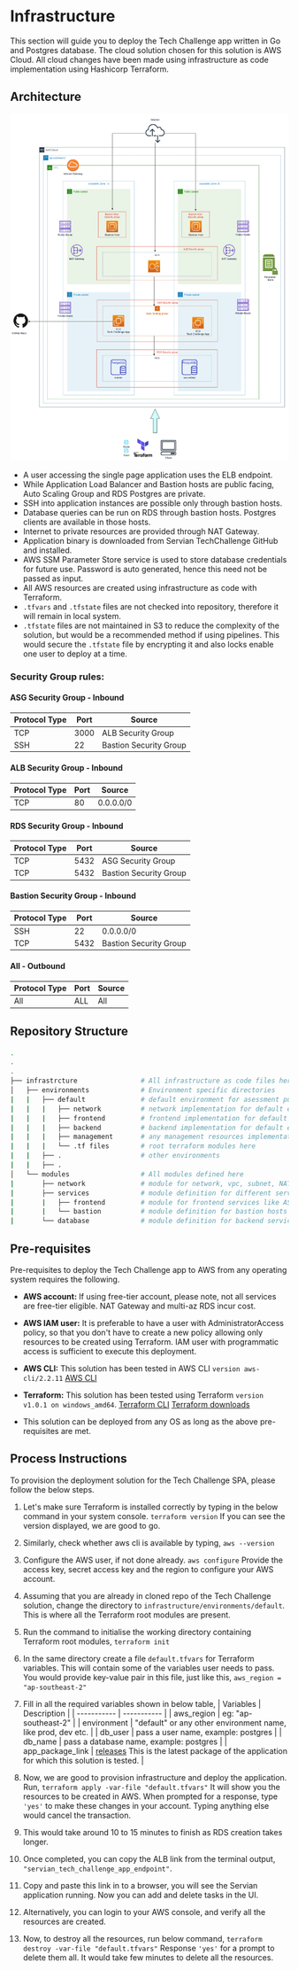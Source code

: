 # Infrastructure

This section will guide you to deploy the Tech Challenge app written in Go and Postgres database. The cloud solution chosen for this solution is AWS Cloud. All cloud changes have been made using infrastructure as code implementation using Hashicorp Terraform.

## Architecture

![architecture](ServianTCArchitecture.png)

* A user accessing the single page application uses the ELB endpoint.
* While Application Load Balancer and Bastion hosts are public facing, Auto Scaling Group and RDS Postgres are private.
* SSH into application instances are possible only through bastion hosts.
* Database queries can be run on RDS through bastion hosts. Postgres clients are available in those hosts.
* Internet to private resources are provided through NAT Gateway.
* Application binary is downloaded from Servian TechChallenge GitHub and installed.
* AWS SSM Parameter Store service is used to store database credentials for future use. Password is auto generated, hence this need not be passed as input.
* All AWS resources are created using infrastructure as code with Terraform.
*  `.tfvars` and `.tfstate` files are not checked into repository, therefore it will remain in local system.
*  `.tfstate` files are not maintained in S3 to reduce the complexity of the solution, but would be a recommended method if using pipelines. This would secure the `.tfstate` file by encrypting it and also locks enable one user to deploy at a time.

### Security Group rules:
   #### ASG Security Group - Inbound
   | Protocol Type | Port | Source | 
   | ------------- | -----| ------ |
   | TCP        | 3000 | ALB Security Group |
   | SSH | 22 | Bastion Security Group |

   #### ALB Security Group - Inbound
   | Protocol Type | Port | Source | 
   | ------------- | ----- | ------ |
   | TCP        | 80 | 0.0.0.0/0 |

   #### RDS Security Group - Inbound
   | Protocol Type | Port | Source | 
   | ------------- | ----- | ------ |
   | TCP        | 5432 | ASG Security Group |
   | TCP        | 5432 | Bastion Security Group |

   #### Bastion Security Group - Inbound
   | Protocol Type | Port | Source | 
   | ------------- | ----- | ------ |
   | SSH        | 22 | 0.0.0.0/0 |
   | TCP        | 5432 | Bastion Security Group |

   #### All - Outbound
   | Protocol Type | Port | Source | 
   | ------------- | ----- | ------ |
   | All        | ALL | All |

## Repository Structure

``` sh
.
.
.
├── infrastrcture                # All infrastructure as code files here
│   ├── environments             # Environment specific directories 
|   |   ├── default              # default environment for asessment purpose
|   |   |   ├── network          # network implementation for default environment
|   |   |   ├── frontend         # frontend implementation for default environment
|   |   |   ├── backend          # backend implementation for default environment
|   |   |   ├── management       # any management resources implementation for default environment
|   |   |   └── .tf files        # root terraform modules here
|   |   ├── .                    # other environments
|   |   ├── .
│   └── modules                  # All modules defined here
|       ├── network              # module for network, vpc, subnet, NAT etc.
|       ├── services             # module definition for different services
|       |   ├── frontend         # module for frontend services like ASG, ALB and their SGs   
|       |   └── bastion          # module definition for bastion hosts and their SGs
|       └── database             # module definition for backend services

```


## Pre-requisites

Pre-requisites to deploy the Tech Challenge app to AWS from any operating system requires the following.

* **AWS account:**
  If using free-tier account, please note, not all services are free-tier eligible. NAT Gateway and multi-az RDS incur cost.
* **AWS IAM user:**
  It is preferable to have a user with AdministratorAccess policy, so that you don't have to create a new policy allowing only resources to be created using Terraform.
   IAM user with programmatic access is sufficient to execute this deployment.
* **AWS CLI:**
  This solution has been tested in AWS CLI `version aws-cli/2.2.11`
   [AWS CLI](https://docs.aws.amazon.com/cli/latest/userguide/cli-chap-install.html)

* **Terraform:**
  This solution has been tested using Terraform `version v1.0.1 on windows_amd64`.
   [Terraform CLI](https://learn.hashicorp.com/tutorials/terraform/install-cli)
   [Terraform downloads](https://www.terraform.io/downloads.html)

* This solution can be deployed from any OS as long as the above pre-requisites are met.

## Process Instructions

To provision the deployment solution for the Tech Challenge SPA, please follow the below steps.

1. Let's make sure Terraform is installed correctly by typing in the below command in your system console.
   `terraform version`
   If you can see the version displayed, we are good to go.
2. Similarly, check whether aws cli is available by typing,
   `aws --version`
3. Configure the AWS user, if not done already.
   `aws configure`
   Provide the access key, secret access key and the region to configure your AWS account.
4.  Assuming that you are already in cloned repo of the Tech Challenge solution, change the directory to `infrastructure/environments/default`. This is where all the Terraform root modules are present.
5.  Run the command to initialise the working directory containing Terraform root modules,
    `terraform init`

6. In the same directory create a file `default.tfvars` for Terraform variables. This will contain some of the variables user needs to pass.
   You would provide key-value pair in this file, just like this,
   `aws_region = "ap-southeast-2"`
7. Fill in all the required variables shown in below table,
   | Variables    | Description |
   | ----------- | ----------- |
   | aws_region        | eg: "ap-southeast-2" |
   | environment    | "default" or any other environment name, like prod, dev etc. |
   | db_user | pass a user name, example: postgres |
   | db_name     | pass a database name, example: postgres |
   | app_package_link | [releases](https://github.com/servian/TechChallengeApp/releases/download/v.0.8.0/TechChallengeApp_v.0.8.0_linux64.zip) This is the latest package of the application for which this solution is tested.  |
8. Now, we are good to provision infrastructure and deploy the application. Run,
   `terraform apply -var-file "default.tfvars"`
    It will show you the resources to be created in AWS. When prompted for a response, type `'yes'` to make these changes in your account. Typing anything else would cancel the transaction.
9.  This would take around 10 to 15 minutes to finish as RDS creation takes longer.
10. Once completed, you can copy the ALB link from the terminal output, `"servian_tech_challenge_app_endpoint"`.
11. Copy and paste this link in to a browser, you will see the Servian application running. Now you can add and delete tasks in the UI.
12. Alternatively, you can login to your AWS console, and verify all the resources are created.
13. Now, to destroy all the resources, run below command,
    `terraform destroy -var-file "default.tfvars"`
    Response `'yes'` for a prompt to delete them all.
    It would take few minutes to delete all the resources. 
